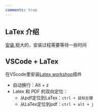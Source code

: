 ```yaml
---
comments: true
---
```


## LaTex 介绍

[安装](https://www.tug.org/texlive/windows.html#install),挺大的，安装过程需要等待一些时间

## VSCode + LaTex

在VScode里安装[Latex workshop](https://marketplace.visualstudio.com/items?itemName=James-Yu.latex-workshop)插件

- 自动换行：Alt + z
- Latex 和 PDF 的双向定位：
    - 从pdf定位到LaTex：`ctrl + 鼠标左键`
    - 从LaTex定位到pdf：`ctrl + alt + j`